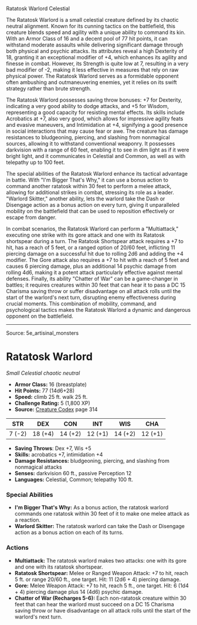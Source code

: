<MonsterName/>Ratatosk Warlord</MonsterName>
<CreatureType/>Celestial</CreatureType>

<summary>The Ratatosk Warlord is a small celestial creature defined by its chaotic neutral alignment. Known for its cunning tactics on the battlefield, this creature blends speed and agility with a unique ability to command its kin. With an Armor Class of 16 and a decent pool of 77 hit points, it can withstand moderate assaults while delivering significant damage through both physical and psychic attacks. Its attributes reveal a high Dexterity of 18, granting it an exceptional modifier of +4, which enhances its agility and finesse in combat. However, its Strength is quite low at 7, resulting in a very bad modifier of -2, making it less effective in measures that rely on raw physical power. The Ratatosk Warlord serves as a formidable opponent often ambushing and outmaneuvering enemies, yet it relies on its swift strategy rather than brute strength.</summary>

<detail>

The Ratatosk Warlord possesses saving throw bonuses: +7 for Dexterity, indicating a very good ability to dodge attacks, and +5 for Wisdom, representing a good capacity for resisting mental effects. Its skills include Acrobatics at +7, also very good, which allows for impressive agility feats and evasive maneuvers, and Intimidation at +4, signifying a good presence in social interactions that may cause fear or awe. The creature has damage resistances to bludgeoning, piercing, and slashing from nonmagical sources, allowing it to withstand conventional weaponry. It possesses darkvision with a range of 60 feet, enabling it to see in dim light as if it were bright light, and it communicates in Celestial and Common, as well as with telepathy up to 100 feet.

The special abilities of the Ratatosk Warlord enhance its tactical advantage in battle. With "I'm Bigger That's Why," it can use a bonus action to command another ratatosk within 30 feet to perform a melee attack, allowing for additional strikes in combat, stressing its role as a leader. "Warlord Skitter," another ability, lets the warlord take the Dash or Disengage action as a bonus action on every turn, giving it unparalleled mobility on the battlefield that can be used to reposition effectively or escape from danger.

In combat scenarios, the Ratatosk Warlord can perform a "Multiattack," executing one strike with its gore attack and one with its Ratatosk shortspear during a turn. The Ratatosk Shortspear attack requires a +7 to hit, has a reach of 5 feet, or a ranged option of 20/60 feet, inflicting 11 piercing damage on a successful hit due to rolling 2d6 and adding the +4 modifier. The Gore attack also requires a +7 to hit with a reach of 5 feet and causes 6 piercing damage, plus an additional 14 psychic damage from rolling 4d6, making it a potent attack particularly effective against mental defenses. Finally, its ability "Chatter of War" can be a game-changer in battles; it requires creatures within 30 feet that can hear it to pass a DC 15 Charisma saving throw or suffer disadvantage on all attack rolls until the start of the warlord's next turn, disrupting enemy effectiveness during crucial moments. This combination of mobility, command, and psychological tactics makes the Ratatosk Warlord a dynamic and dangerous opponent on the battlefield.</detail>



---

Source: 5e_artisinal_monsters

# Ratatosk Warlord

*Small* *Celestial* *chaotic neutral*

- **Armor Class:** 16 (breastplate)
- **Hit Points:** 77 (14d6+28)
- **Speed:** climb 25 ft. walk 25 ft.
- **Challenge Rating:** 5 (1,800 XP)
- **Source:** [Creature Codex](https://koboldpress.com/kpstore/product/creature-codex-for-5th-edition-dnd) page 314

| STR | DEX | CON | INT | WIS | CHA |
| --- | --- | --- | --- | --- | --- |
| 7 (-2) | 18 (+4) | 14 (+2) | 12 (+1) | 14 (+2) | 12 (+1) |

- **Saving Throws**: Dex +7, Wis +5
- **Skills:** acrobatics +7, intimidation +4
- **Damage Resistances:** bludgeoning, piercing, and slashing from nonmagical attacks
- **Senses:** darkvision 60 ft., passive Perception 12
- **Languages:** Celestial, Common; telepathy 100 ft.

### Special Abilities

- **I'm Bigger That's Why:** As a bonus action, the ratatosk warlord commands one ratatosk within 30 feet of it to make one melee attack as a reaction.
- **Warlord Skitter:** The ratatosk warlord can take the Dash or Disengage action as a bonus action on each of its turns.

### Actions

- **Multiattack:** The ratatosk warlord makes two attacks: one with its gore and one with its ratatosk shortspear.
- **Ratatosk Shortspear:** Melee or Ranged Weapon Attack: +7 to hit, reach 5 ft. or range 20/60 ft., one target. Hit: 11 (2d6 + 4) piercing damage.
- **Gore:** Melee Weapon Attack: +7 to hit, reach 5 ft., one target. Hit: 6 (1d4 + 4) piercing damage plus 14 (4d6) psychic damage.
- **Chatter of War (Recharges 5-6):** Each non-ratatosk creature within 30 feet that can hear the warlord must succeed on a DC 15 Charisma saving throw or have disadvantage on all attack rolls until the start of the warlord's next turn.





